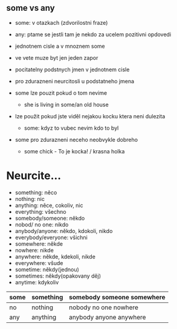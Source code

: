 ## some vs any
- some: v otazkach (zdvorilostni fraze)
- any: ptame se jestli tam je nekdo za ucelem pozitivni opdovedi
- jednotnem cisle a v mnoznem some


- ve vete muze byt jen jeden zapor
- pocitatelny podstnych jmen v jednotnem cisle
- pro zdurazneni neurcitosli u podstatneho jmena


- some lze pouzit pokud o tom nevime
    - she is living in some/an old house

- lze použit pokud jste viděl nejakou kocku ktera neni dulezita
    - some: kdyz to vubec nevim kdo to byl

- some pro zdurazneni neceho neobvykle dobreho
    - some chick - To je kocka! / krasna holka

# Neurcite...
- something: něco
- nothing: nic
- anything: něce, cokoliv, nic
- everything: všechno
- somebody/someone: někdo 
- nobod/ no one: nikdo
- anybody/anyone: někdo, kdokoli, nikdo
- everybody/everyone: všichni
- somewhere: někde
- nowhere: nikde
- anywhere: někde, kdekoli, nikde
- everywhere: všude
- sometime: někdy(jednou)
- sometimes: někdy(opakovany děj)
- anytime: kdykoliv

| some | something | somebody someone somewhere
|---   |---        |---
| no   | nothing   | nobody no one nowhere
| any  | anything  | anybody anyone anywhere















